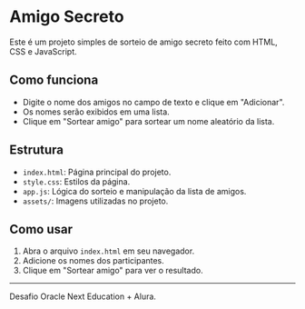 # Amigo Secreto

Este é um projeto simples de sorteio de amigo secreto feito com HTML, CSS e JavaScript.

## Como funciona
- Digite o nome dos amigos no campo de texto e clique em "Adicionar".
- Os nomes serão exibidos em uma lista.
- Clique em "Sortear amigo" para sortear um nome aleatório da lista.

## Estrutura
- `index.html`: Página principal do projeto.
- `style.css`: Estilos da página.
- `app.js`: Lógica do sorteio e manipulação da lista de amigos.
- `assets/`: Imagens utilizadas no projeto.

## Como usar
1. Abra o arquivo `index.html` em seu navegador.
2. Adicione os nomes dos participantes.
3. Clique em "Sortear amigo" para ver o resultado.

---
Desafio Oracle Next Education + Alura.
